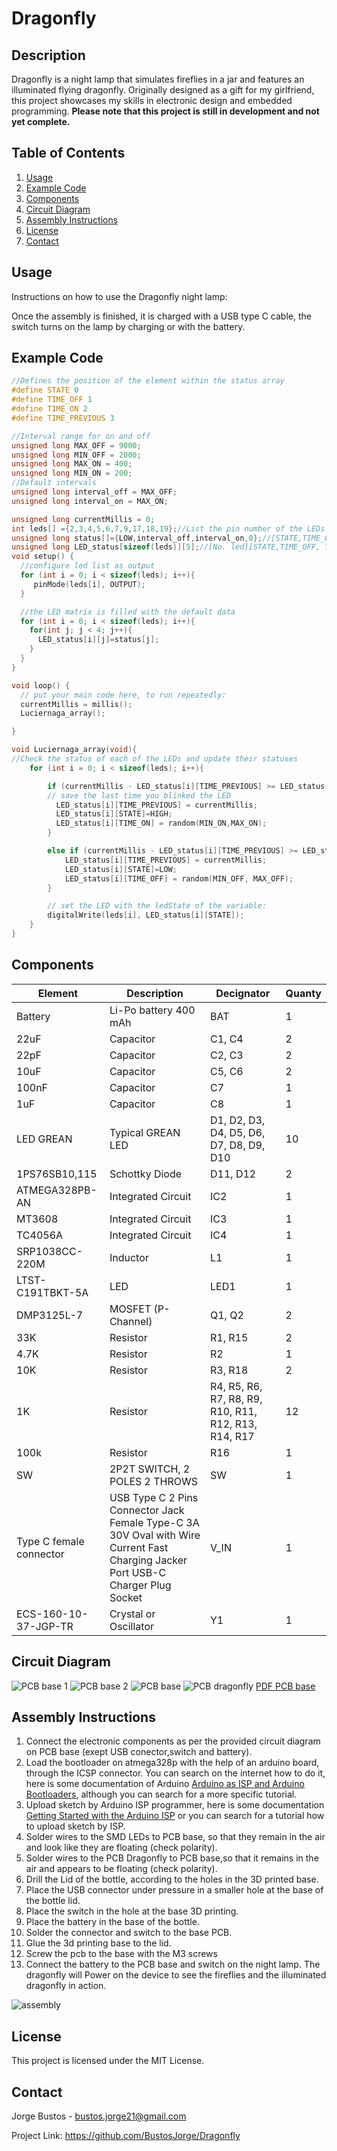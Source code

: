 # Dragonfly

## Description
Dragonfly is a night lamp that simulates fireflies in a jar and features an illuminated flying dragonfly. Originally designed as a gift for my girlfriend, this project showcases my skills in electronic design and embedded programming. **Please note that this project is still in development and not yet complete.**


## Table of Contents

1. [Usage](#usage)
2. [Example Code](#example-code)
3. [Components](#components)
4. [Circuit Diagram](#circuit-diagram)
5. [Assembly Instructions](#assembly-instructions)
6. [License](#license)
7. [Contact](#contact)


## Usage
Instructions on how to use the Dragonfly night lamp:

Once the assembly is finished, it is charged with a USB type C cable, the switch turns on the lamp by charging or with the battery.


## Example Code
```cpp
//Defines the position of the element within the status array
#define STATE 0
#define TIME_OFF 1
#define TIME_ON 2
#define TIME_PREVIOUS 3

//Interval range for on and off
unsigned long MAX_OFF = 9000;
unsigned long MIN_OFF = 2000;
unsigned long MAX_ON = 400;
unsigned long MIN_ON = 200;
//Default intervals
unsigned long interval_off = MAX_OFF;
unsigned long interval_on = MAX_ON;

unsigned long currentMillis = 0;
int leds[] ={2,3,4,5,6,7,9,17,18,19};//List the pin number of the LEDs that will be used
unsigned long status[]={LOW,interval_off,interval_on,0};//[STATE,TIME_OFF, TIME_ON,TIME_PREVIOUS]
unsigned long LED_status[sizeof(leds)][5];//[No. led][STATE,TIME_OFF, TIME_ON,TIME_PREVIOUS]
void setup() {
  //configure led list as output
  for (int i = 0; i < sizeof(leds); i++){
     pinMode(leds[i], OUTPUT);
  }

  //the LED matrix is ​​filled with the default data
  for (int i = 0; i < sizeof(leds); i++){
    for(int j; j < 4; j++){
      LED_status[i][j]=status[j];
    }
  } 
}

void loop() {
  // put your main code here, to run repeatedly:
  currentMillis = millis();
  Luciernaga_array();

}

void Luciernaga_array(void){
//Check the status of each of the LEDs and update their statuses
    for (int i = 0; i < sizeof(leds); i++){

        if (currentMillis - LED_status[i][TIME_PREVIOUS] >= LED_status[i][TIME_OFF] && LED_status[i][STATE] == LOW) {
        // save the last time you blinked the LED
          LED_status[i][TIME_PREVIOUS] = currentMillis;
          LED_status[i][STATE]=HIGH;
          LED_status[i][TIME_ON] = random(MIN_ON,MAX_ON);
        }

        else if (currentMillis - LED_status[i][TIME_PREVIOUS] >= LED_status[i][TIME_ON] && LED_status[i][STATE] == HIGH) {
            LED_status[i][TIME_PREVIOUS] = currentMillis;
            LED_status[i][STATE]=LOW;
            LED_status[i][TIME_OFF] = random(MIN_OFF, MAX_OFF);
        }

        // set the LED with the ledState of the variable:
        digitalWrite(leds[i], LED_status[i][STATE]);
    }
}
```

## Components
| Element | Description | Decignator  | Quanty |
| ------- | ----------- | ----------- | ------ |
| Battery | Li-Po battery 400 mAh | BAT | 1 |
| 22uF | Capacitor | C1, C4 | 2 |
| 22pF | Capacitor | C2, C3 | 2 |
| 10uF | Capacitor | C5, C6 | 2 |
| 100nF | Capacitor | C7 | 1 |
| 1uF | Capacitor | C8 | 1 |
|LED GREAN |Typical GREAN LED| D1, D2, D3, D4, D5, D6, D7, D8, D9, D10| 10 |
| 1PS76SB10,115 | Schottky Diode | D11, D12 | 2 |
| ATMEGA328PB-AN | Integrated Circuit | IC2 | 1 |
| MT3608 | Integrated Circuit | IC3 | 1 |
| TC4056A | Integrated Circuit | IC4 | 1 |
| SRP1038CC-220M | Inductor | L1 | 1 |
| LTST-C191TBKT-5A | LED | LED1 | 1 |
| DMP3125L-7 | MOSFET (P-Channel) | Q1, Q2 | 2 |
| 33K | Resistor | R1, R15 | 2 |
| 4.7K | Resistor | R2 | 1 |
| 10K | Resistor | R3, R18 | 2 |
| 1K | Resistor | R4, R5, R6, R7, R8, R9, R10, R11, R12, R13, R14, R17 | 12 |
| 100k | Resistor | R16 | 1 |
| SW | 2P2T SWITCH, 2 POLES 2 THROWS | SW | 1 |
| Type C female connector | USB Type C 2 Pins Connector Jack Female Type-C 3A 30V Oval with Wire Current Fast Charging Jacker Port USB-C Charger Plug Socket | V_IN | 1 |
| ECS-160-10-37-JGP-TR | Crystal or Oscillator | Y1 | 1 |


## Circuit Diagram
![PCB base 1](/PCBs/PCB_Luciernagas/Schematic_PCB_base_1_2.jpg)
![PCB base 2](/PCBs/PCB_Luciernagas/Schematic_PCB_base_2_2.jpg)
![PCB base](/PCBs/PCB_Luciernagas/PCB_FIREFLYS.jpg)
![PCB dragonfly](/PCBs/PCB_Libelula/DRAGONFLY.jpg)
[PDF PCB base](/PCBs/PCB_Luciernagas/PCB_Luciernagas.pdf)

## Assembly Instructions
1. Connect the electronic components as per the provided circuit diagram on PCB base (exept USB conector,switch and battery).
2. Load the bootloader on atmega328p with the help of an arduino board, through the ICSP connector. You can search on the internet how to do it, here is some documentation of Arduino [Arduino as ISP and Arduino Bootloaders](https://docs.arduino.cc/built-in-examples/arduino-isp/ArduinoISP/), although you can search for a more specific tutorial.
3. Upload sketch by Arduino ISP programmer, here is some documentation [Getting Started with the Arduino ISP](https://docs.arduino.cc/retired/getting-started-guides/ArduinoISP/) or you can search for a tutorial how to upload sketch by ISP.
4. Solder wires to the SMD LEDs to PCB base, so that they remain in the air and look like they are floating (check polarity).
5. Solder wires to the PCB Dragonfly to PCB base,so that it remains in the air and appears to be floating (check polarity).
6. Drill the Lid of the bottle, according to the holes in the 3D printed base.
7. Place the USB connector under pressure in a smaller hole at the base of the bottle lid.
8. Place the switch in the hole at the base 3D printing.
9. Place the battery in the base of the bottle.
10. Solder the connector and switch to the base PCB.
11. Glue the 3d printing base to the lid.
12. Screw the pcb to the base with the M3 screws
11. Connect the battery to the PCB base and switch on the night lamp. The dragonfly will Power on the device to see the fireflies and the illuminated dragonfly in action.

![assembly](/Models%203D/Ensamblaje/IMG_1.JPG/)



## License
This project is licensed under the MIT License. 


## Contact
Jorge Bustos - bustos.jorge21@gmail.com

Project Link: https://github.com/BustosJorge/Dragonfly